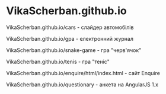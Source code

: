 # VikaScherban.github.io

VikaScherban.github.io/cars - слайдер автомобілів

VikaScherban.github.io/gpa - електронний журнал

VikaScherban.github.io/snake-game - гра "черв'ячок"

VikaScherban.github.io/tenis - гра "теніс"

VikaScherban.github.io/enquire/html/index.html - сайт Enquire

VikaScherban.github.io/questionary - анкета на AngularJS 1.x
